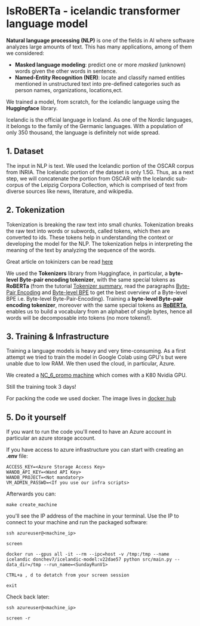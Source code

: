 # IsRoBERTa - icelandic transformer language model


**Natural language processing (NLP)** is one of the fields in AI where software analyzes large amounts of text. This has many applications, among of them we considered: 
- **Masked language modeling**: predict one or more *masked* (unknown) words given the other words in sentence. 
- **Named-Entity Recognition (NER)**:  locate and classify named entities mentioned in unstructured text into pre-defined categories such as person names, organizations, locations,ect.

We trained a model, from scratch, for the icelandic language using the **Huggingface** library. 

Icelandic is the official language in Iceland. As one of the Nordic languages, it belongs to the family of the Germanic languages. With a population of only 350 thousand, the language is definitely not wide spread.



## 1. Dataset
The input in NLP is text. We used the Icelandic portion of the OSCAR corpus from INRIA. The Icelandic portion of the dataset is only 1.5G. Thus, as a next step, we will concatenate the portion from OSCAR with the Icelandic sub-corpus of the Leipzig Corpora Collection, which is comprised of text from diverse sources like news, literature, and wikipedia. 

## 2. Tokenization
Tokenization is breaking the raw text into small chunks. Tokenization breaks the raw text into words or subwords, called tokens, which then are converted to ids. These tokens help in understanding the context or developing the model for the NLP. The tokenization helps in interpreting the meaning of the text by analyzing the sequence of the words. 

Great article on tokinizers can be read [here](https://blog.floydhub.com/tokenization-nlp/)


We used the **Tokenizers** library from Huggingface, in particular, a **byte-level Byte-pair encoding tokenizer**, with the same special tokens as **RoBERTa** (from the tutorial [Tokenizer summary](https://huggingface.co/transformers/master/tokenizer_summary.html), read the paragraphs [Byte-Pair Encoding](https://huggingface.co/transformers/master/tokenizer_summary.html#byte-pair-encoding) and [Byte-level BPE](https://huggingface.co/transformers/master/tokenizer_summary.html#byte-level-bpe) to get the best overview of a Byte-level BPE i.e. Byte-level Byte-Pair-Encoding). Training a **byte-level Byte-pair encoding tokenizer**, moreover with the same special tokens as [**RoBERTa**](https://huggingface.co/transformers/master/model_doc/roberta.html), enables us to build a vocabulary from an alphabet of single bytes, hence all words will be decomposable into tokens (no more <unk> tokens!). 


## 3. Training & Infrastructure

Training a language models is heavy and very time-consuming. As a first attempt we tried to train the model in Google Colab using GPU's but were unable due to low RAM. We then used the cloud, in particular, Azure.  

We created a [NC_6_promo machine](https://docs.microsoft.com/en-us/azure/virtual-machines/nc-series?toc=/azure/virtual-machines/linux/toc.json&bc=/azure/virtual-machines/linux/breadcrumb/toc.json) which comes with a K80 Nvidia GPU.

Still the training took 3 days!

For packing the code we used docker. The image lives in [docker hub](https://hub.docker.com/r/donchev7/icelandic-model)


## 5. Do it yourself

If you want to run the code you'll need to have an Azure account in particular an azure storage account. 

If you have access to azure infrastructure you can start with creating an **.env** file:

```env
ACCESS_KEY=<Azure Storage Access Key>
WANDB_API_KEY=<Wand API Key>
WANDB_PROJECT=<Not mandatory>
VM_ADMIN_PASSWD=<If you use our infra scripts>
```

Afterwards you can:

```
make create_machine
```

you'll see the IP address of the machine in your terminal. Use the IP to connect to your machine and run the packaged software:

```
ssh azureuser@<machine_ip>

screen

docker run --gpus all -it --rm --ipc=host -v /tmp:/tmp --name icelandic donchev7/icelandic-model:v22dae57 python src/main.py --data_dir=/tmp --run_name=<SundayRunV1> 

CTRL+a , d to detatch from your screen session

exit
```
Check back later:

```
ssh azureuser@<machine_ip>

screen -r
```
